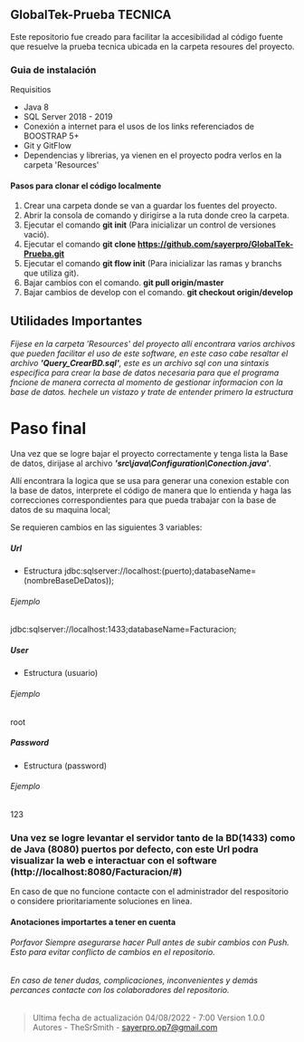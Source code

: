## GlobalTek-Prueba TECNICA

Este repositorio fue creado para facilitar la accesibilidad al código fuente que resuelve la prueba tecnica ubicada en la carpeta resoures del proyecto.

### Guia de instalación

Requisitios
- Java 8
- SQL Server 2018 - 2019
- Conexión a internet para el usos de los links referenciados de BOOSTRAP 5+
- Git y GitFlow
- Dependencias y librerias, ya vienen en el proyecto podra verlos en la carpeta 'Resources'

#### Pasos para clonar el código localmente
1. Crear una carpeta donde se van a guardar los fuentes del proyecto.
2. Abrir la consola de comando y dirigirse a la ruta donde creo la carpeta.
3. Ejecutar el comando **git init** (Para inicializar un control de versiones vació).
4. Ejecutar el comando **git clone https://github.com/sayerpro/GlobalTek-Prueba.git**
5. Ejecutar el comando **git flow init** (Para inicializar las ramas y branchs que utiliza git).
6. Bajar cambios con el comando. **git pull origin/master**
7. Bajar cambios de develop con el comando. **git checkout origin/develop**

## Utilidades Importantes

###### Fijese en la carpeta 'Resources' del proyecto allí encontrara varios archivos que pueden facilitar el uso de este software, en este caso cabe resaltar el archivo ***'Query_CrearBD.sql'***, este es un archivo sql con una sintaxis especifica para crear la base de datos necesaria para que el programa fncione de manera correcta al momento de gestionar informacion con la base de datos. hechele un vistazo y trate de entender primero la estructura

# Paso final
Una vez que se logre bajar el proyecto correctamente y tenga lista la Base de datos, dirijase al archivo ***'src\java\Configuration\Conection.java'***.

Allí encontrara la logica que se usa para generar una conexion estable con la base de datos, interprete el código de manera que lo entienda y haga las correcciones correspondientes para que pueda trabajar con la base de datos de su maquina local;

Se requieren cambios en las siguientes 3  variables:

##### Url
- Estructura
jdbc:sqlserver://localhost:(puerto);databaseName=(nombreBaseDeDatos));
###### Ejemplo
jdbc:sqlserver://localhost:1433;databaseName=Facturacion;

##### User
- Estructura
(usuario)
###### Ejemplo
root

##### Password
- Estructura
(password)
###### Ejemplo
123

### Una vez se logre levantar el servidor tanto de la BD(1433) como de Java (8080) puertos por defecto, con este Url podra visualizar la web e interactuar con el software (http://localhost:8080/Facturacion/#) 


En caso de que no funcione contacte con el administrador del respositorio o considere prioritariamente soluciones en linea.

#### Anotaciones importartes a tener en cuenta
###### Porfavor Siempre asegurarse hacer Pull antes de subir cambios con Push. Esto para evitar conflicto de cambios en el repositorio.

###### En caso de tener dudas, complicaciones, inconvenientes y demás percances contacte con los colaboradores del repositorio.

> Ultima fecha de actualización
04/08/2022 - 7:00
Version 1.0.0
Autores - TheSrSmith - sayerpro.op7@gmail.com


